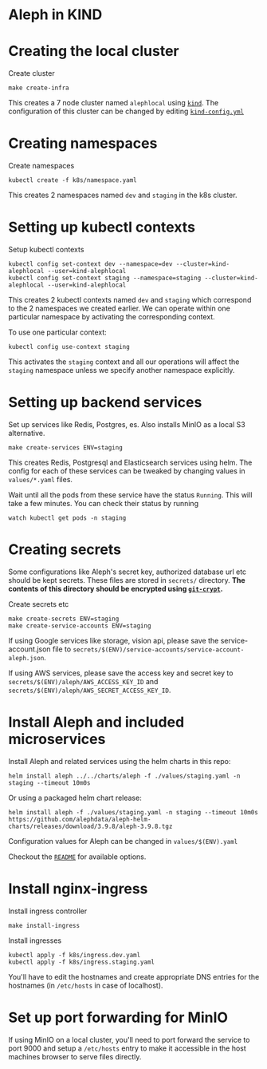 # Aleph in KIND

# Creating the local cluster

Create cluster

```
make create-infra
```

This creates a 7 node cluster named `alephlocal` using [`kind`](https://kind.sigs.k8s.io/). The configuration
of this cluster can be changed by editing [`kind-config.yml`](kind-config.yml)

# Creating namespaces

Create namespaces

```
kubectl create -f k8s/namespace.yaml
```

This creates 2 namespaces named `dev` and `staging` in the k8s cluster.

# Setting up kubectl contexts

Setup kubectl contexts

```
kubectl config set-context dev --namespace=dev --cluster=kind-alephlocal --user=kind-alephlocal
kubectl config set-context staging --namespace=staging --cluster=kind-alephlocal --user=kind-alephlocal
```

This creates 2 kubectl contexts named `dev` and `staging` which correspond to the 2 namespaces we created earlier.
We can operate within one particular namespace by activating the corresponding context.

To use one particular context:

```
kubectl config use-context staging
```

This activates the `staging` context and all our operations will affect the `staging` namespace unless we specify another namespace explicitly.

# Setting up backend services

Set up services like Redis, Postgres, es. Also installs MinIO as a local S3 alternative.

```
make create-services ENV=staging
```

This creates Redis, Postgresql and Elasticsearch services using helm. The config for each of these services can be tweaked by changing values in `values/*.yaml` files.

Wait until all the pods from these service have the status `Running`. This will take a few minutes. You can check their status by running

```
watch kubectl get pods -n staging
```

# Creating secrets

Some configurations like Aleph's secret key, authorized database url etc should be kept secrets. These files are
stored in `secrets/` directory. **The contents of this directory should be encrypted using [`git-crypt`](https://github.com/AGWA/git-crypt).**

Create secrets etc

```
make create-secrets ENV=staging
make create-service-accounts ENV=staging
```

If using Google services like storage, vision api, please save the service-account.json file to `secrets/$(ENV)/service-accounts/service-account-aleph.json`.

If using AWS services, please save the access key and secret key to `secrets/$(ENV)/aleph/AWS_ACCESS_KEY_ID` and `secrets/$(ENV)/aleph/AWS_SECRET_ACCESS_KEY_ID`.

# Install Aleph and included microservices

Install Aleph and related services using the helm charts in this repo:

```
helm install aleph ../../charts/aleph -f ./values/staging.yaml -n staging --timeout 10m0s
```

Or using a packaged helm chart release:

```
helm install aleph -f ./values/staging.yaml -n staging --timeout 10m0s https://github.com/alephdata/aleph-helm-charts/releases/download/3.9.8/aleph-3.9.8.tgz
```

Configuration values for Aleph can be changed in `values/$(ENV).yaml`

Checkout the [`README`](../../charts/aleph/README.md) for available options.

# Install nginx-ingress

Install ingress controller

```
make install-ingress
```

Install ingresses

```
kubectl apply -f k8s/ingress.dev.yaml
kubectl apply -f k8s/ingress.staging.yaml
```

You'll have to edit the hostnames and create appropriate DNS entries for the hostnames (in `/etc/hosts` in case of localhost).

# Set up port forwarding for MinIO

If using MinIO on a local cluster, you'll need to port forward the service to port 9000 and setup a `/etc/hosts` entry to make it accessible in the host machines browser to serve files directly.
